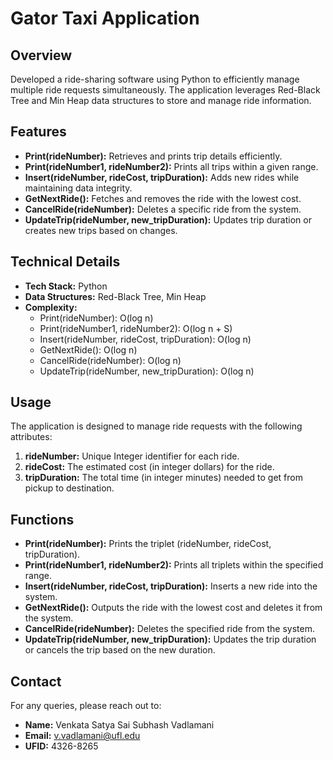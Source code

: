 
# Gator Taxi Application

## Overview
Developed a ride-sharing software using Python to efficiently manage multiple ride requests simultaneously. The application leverages Red-Black Tree and Min Heap data structures to store and manage ride information.

## Features
- **Print(rideNumber):** Retrieves and prints trip details efficiently.
- **Print(rideNumber1, rideNumber2):** Prints all trips within a given range.
- **Insert(rideNumber, rideCost, tripDuration):** Adds new rides while maintaining data integrity.
- **GetNextRide():** Fetches and removes the ride with the lowest cost.
- **CancelRide(rideNumber):** Deletes a specific ride from the system.
- **UpdateTrip(rideNumber, new_tripDuration):** Updates trip duration or creates new trips based on changes.

## Technical Details
- **Tech Stack:** Python
- **Data Structures:** Red-Black Tree, Min Heap
- **Complexity:**
  - Print(rideNumber): O(log n)
  - Print(rideNumber1, rideNumber2): O(log n + S)
  - Insert(rideNumber, rideCost, tripDuration): O(log n)
  - GetNextRide(): O(log n)
  - CancelRide(rideNumber): O(log n)
  - UpdateTrip(rideNumber, new_tripDuration): O(log n)

## Usage
The application is designed to manage ride requests with the following attributes:
1. **rideNumber:** Unique Integer identifier for each ride.
2. **rideCost:** The estimated cost (in integer dollars) for the ride.
3. **tripDuration:** The total time (in integer minutes) needed to get from pickup to destination.

## Functions
- **Print(rideNumber):** Prints the triplet (rideNumber, rideCost, tripDuration).
- **Print(rideNumber1, rideNumber2):** Prints all triplets within the specified range.
- **Insert(rideNumber, rideCost, tripDuration):** Inserts a new ride into the system.
- **GetNextRide():** Outputs the ride with the lowest cost and deletes it from the system.
- **CancelRide(rideNumber):** Deletes the specified ride from the system.
- **UpdateTrip(rideNumber, new_tripDuration):** Updates the trip duration or cancels the trip based on the new duration.

## Contact
For any queries, please reach out to:
- **Name:** Venkata Satya Sai Subhash Vadlamani
- **Email:** v.vadlamani@ufl.edu
- **UFID:** 4326-8265
